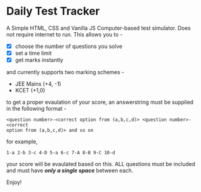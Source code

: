 # Daily Test Tracker

A Simple HTML, CSS and Vanilla JS Computer-based test simulator. Does not
require internet to run.
This allows you to - 


* [x] choose the number of questions you solve
* [x] set a time limit
* [x] get marks instantly

and currently supports two marking schemes -
* JEE Mains (+4, -1)
* KCET (+1,0)

to get a proper evaulation of your score, an answerstring must be supplied in
the following format - 

```
<question number>-<correct option from (a,b,c,d)> <question number>-<correct
option from (a,b,c,d)> and so on
```

for example,

```
1-a 2-b 3-c 4-D 5-a 6-c 7-A 8-B 9-C 10-d 
```

your score will be evaulated based on this. ALL questions must be included and
must have **_only a single space_** between each.

Enjoy!

